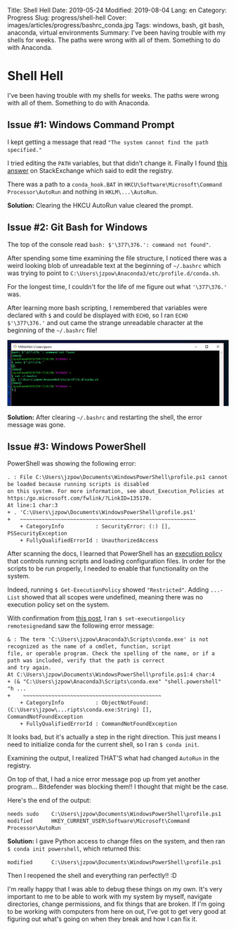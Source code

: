 Title: Shell Hell
Date: 2019-05-24
Modified: 2019-08-04
Lang: en
Category: Progress
Slug: progress/shell-hell
Cover: images/articles/progress/bashrc_conda.jpg
Tags: windows, bash, git bash, anaconda, virtual environments
Summary: I've been having trouble with my shells for weeks. The paths were wrong with all of them. Something to do with Anaconda.

# Shell Hell

I've been having trouble with my shells for weeks. The paths were wrong with all of them. Something to do with Anaconda.

## Issue #1: Windows Command Prompt
I kept getting a message that read `"The system cannot find the path specified."`

I tried editing the `PATH` variables, but that didn't change it. Finally I found [this answer](https://superuser.com/questions/727316/error-in-command-line-the-system-cannot-find-the-path-specified) on StackExchange which said to edit the registry.

There was a path to a `conda_hook.BAT` in `HKCU\Software\Microsoft\Command Processor\AutoRun` and nothing in `HKLM\...\AutoRun`.

**Solution:** Clearing the HKCU AutoRun value cleared the prompt.

## Issue #2: Git Bash for Windows

The top of the console read `bash: $'\377\376.': command not found"`.

After spending some time examining the file structure, I noticed there was a weird looking blob of unreadable text at the beginning of `~/.bashrc` which was trying to point to `C:\Users\jzpow\Anaconda3/etc/profile.d/conda.sh`.

For the longest time, I couldn't for the life of me figure out what `'\377\376.'` was.

After learning more bash scripting, I remembered that variables were declared with `$` and could be displayed with `ECHO`, so I ran `ECHO $'\377\376.'` and out came the strange unreadable character at the beginning of the `~/.bashrc` file!

![Git Bash prompt](/images/articles/progress/bashrc_conda.jpg)

**Solution:** After clearing `~/.bashrc` and restarting the shell, the error message was gone.

## Issue #3: Windows PowerShell

PowerShell was showing the following error:

```console
. : File C:\Users\jzpow\Documents\WindowsPowerShell\profile.ps1 cannot be loaded because running scripts is disabled
on this system. For more information, see about_Execution_Policies at https:/go.microsoft.com/fwlink/?LinkID=135170.
At line:1 char:3
+ . 'C:\Users\jzpow\Documents\WindowsPowerShell\profile.ps1'
+   ~~~~~~~~~~~~~~~~~~~~~~~~~~~~~~~~~~~~~~~~~~~~~~~~~~~~~~~~
    + CategoryInfo          : SecurityError: (:) [], PSSecurityException
    + FullyQualifiedErrorId : UnauthorizedAccess
```

After scanning the docs, I learned that PowerShell has an [execution policy](https://docs.microsoft.com/en-us/powershell/module/microsoft.powershell.core/about/about_execution_policies?view=powershell-6) that controls running scripts and loading configuration files. In order for the scripts to be run properly, I needed to enable that functionality on the system.

Indeed, running `$ Get-ExecutionPolicy` showed `"Restricted"`. Adding `...-List` showed that all scopes were undefined, meaning there was no execution policy set on the system.

With confirmation from [this post](https://www.faqforge.com/windows/windows-powershell-running-scripts-is-disabled-on-this-system/), I ran `$ set-executionpolicy remotesigned`and saw the following error message:

```console
& : The term 'C:\Users\jzpow\Anaconda3\Scripts\conda.exe' is not recognized as the name of a cmdlet, function, script
file, or operable program. Check the spelling of the name, or if a path was included, verify that the path is correct
and try again.
At C:\Users\jzpow\Documents\WindowsPowerShell\profile.ps1:4 char:4
+ (& "C:\Users\jzpow\Anaconda3\Scripts\conda.exe" "shell.powershell" "h ...
+    ~~~~~~~~~~~~~~~~~~~~~~~~~~~~~~~~~~~~~~~~~~~~
    + CategoryInfo          : ObjectNotFound: (C:\Users\jzpow\...ripts\conda.exe:String) [], CommandNotFoundException
    + FullyQualifiedErrorId : CommandNotFoundException
```

It looks bad, but it's actually a step in the right direction. This just means I need to initialize conda for the current shell, so I ran `$ conda init`.

Examining the output, I realized THAT'S what had changed `AutoRun` in the registry.

On top of that, I had a nice error message pop up from yet another program... Bitdefender was blocking them!! I thought that might be the case.

Here's the end of the output:

```shell
needs sudo    C:\Users\jzpow\Documents\WindowsPowerShell\profile.ps1
modified      HKEY_CURRENT_USER\Software\Microsoft\Command Processor\AutoRun
```

**Solution:** I gave Python access to change files on the system, and then ran `$ conda init powershell`, which returned this:

```shell
modified      C:\Users\jzpow\Documents\WindowsPowerShell\profile.ps1
```

Then I reopened the shell and everything ran perfectly!! :D

I'm really happy that I was able to debug these things on my own. It's very important to me to be able to work with my system by myself, navigate directories, change permissions, and fix things that are broken. If I'm going to be working with computers from here on out, I've got to get very good at figuring out what's going on when they break and how I can fix it.
